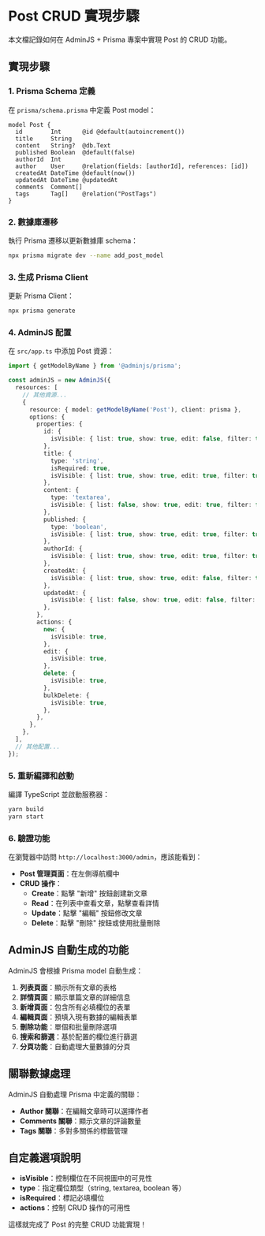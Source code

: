 # Post CRUD 實現步驟

本文檔記錄如何在 AdminJS + Prisma 專案中實現 Post 的 CRUD 功能。

## 實現步驟

### 1. Prisma Schema 定義
在 `prisma/schema.prisma` 中定義 Post model：

```prisma
model Post {
  id        Int      @id @default(autoincrement())
  title     String
  content   String?  @db.Text
  published Boolean  @default(false)
  authorId  Int
  author    User     @relation(fields: [authorId], references: [id])
  createdAt DateTime @default(now())
  updatedAt DateTime @updatedAt
  comments  Comment[]
  tags      Tag[]    @relation("PostTags")
}
```

### 2. 數據庫遷移
執行 Prisma 遷移以更新數據庫 schema：

```bash
npx prisma migrate dev --name add_post_model
```

### 3. 生成 Prisma Client
更新 Prisma Client：

```bash
npx prisma generate
```

### 4. AdminJS 配置
在 `src/app.ts` 中添加 Post 資源：

```typescript
import { getModelByName } from '@adminjs/prisma';

const adminJS = new AdminJS({
  resources: [
    // 其他資源...
    {
      resource: { model: getModelByName('Post'), client: prisma },
      options: {
        properties: {
          id: {
            isVisible: { list: true, show: true, edit: false, filter: true },
          },
          title: {
            type: 'string',
            isRequired: true,
            isVisible: { list: true, show: true, edit: true, filter: true },
          },
          content: {
            type: 'textarea',
            isVisible: { list: false, show: true, edit: true, filter: false },
          },
          published: {
            type: 'boolean',
            isVisible: { list: true, show: true, edit: true, filter: true },
          },
          authorId: {
            isVisible: { list: true, show: true, edit: true, filter: true },
          },
          createdAt: {
            isVisible: { list: true, show: true, edit: false, filter: true },
          },
          updatedAt: {
            isVisible: { list: false, show: true, edit: false, filter: false },
          },
        },
        actions: {
          new: {
            isVisible: true,
          },
          edit: {
            isVisible: true,
          },
          delete: {
            isVisible: true,
          },
          bulkDelete: {
            isVisible: true,
          },
        },
      },
    },
  ],
  // 其他配置...
});
```

### 5. 重新編譯和啟動
編譯 TypeScript 並啟動服務器：

```bash
yarn build
yarn start
```

### 6. 驗證功能
在瀏覽器中訪問 `http://localhost:3000/admin`，應該能看到：

- **Post 管理頁面**：在左側導航欄中
- **CRUD 操作**：
  - **Create**：點擊 "新增" 按鈕創建新文章
  - **Read**：在列表中查看文章，點擊查看詳情
  - **Update**：點擊 "編輯" 按鈕修改文章
  - **Delete**：點擊 "刪除" 按鈕或使用批量刪除

## AdminJS 自動生成的功能

AdminJS 會根據 Prisma model 自動生成：

1. **列表頁面**：顯示所有文章的表格
2. **詳情頁面**：顯示單篇文章的詳細信息
3. **新增頁面**：包含所有必填欄位的表單
4. **編輯頁面**：預填入現有數據的編輯表單
5. **刪除功能**：單個和批量刪除選項
6. **搜索和篩選**：基於配置的欄位進行篩選
7. **分頁功能**：自動處理大量數據的分頁

## 關聯數據處理

AdminJS 自動處理 Prisma 中定義的關聯：

- **Author 關聯**：在編輯文章時可以選擇作者
- **Comments 關聯**：顯示文章的評論數量
- **Tags 關聯**：多對多關係的標籤管理

## 自定義選項說明

- **isVisible**：控制欄位在不同視圖中的可見性
- **type**：指定欄位類型（string, textarea, boolean 等）
- **isRequired**：標記必填欄位
- **actions**：控制 CRUD 操作的可用性

這樣就完成了 Post 的完整 CRUD 功能實現！
